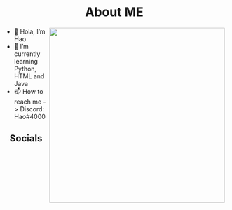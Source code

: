 <h1 align="center">About ME</h1>


<img src="https://i.imgur.com/R3VNpeU.png" align="right" width="400" height="400" alt=""/>

- 👋 Hola, I’m Hao
- 🌱 I’m currently learning Python, HTML and Java
- 📫 How to reach me -> Discord: Hao#4000

<h2 align="center">Socials</h2>
